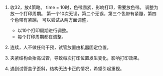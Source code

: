 1. 收32，放4策略。
	time = 10时，色带绷紧，影响打印，需要放色带。
	调整为放一个打印周期。
	第一个10次无误，第二个无误，第三个色带有紧蹦，第四个色带有紧蹦，
	可以尝试从两方面调整，
	- 以10个打印周期进行调整。
	- 每个打印周期都在调整。
	
	
2. 连续，人不做任何干预，试管放置由机器固定位置。
	

3. 夹紧结构会抬高试管，导致每次打印位置发生变化，影响打印效果。
4. 遇到试管盖子歪斜，结构无法卡正的情况，希望引起重视。